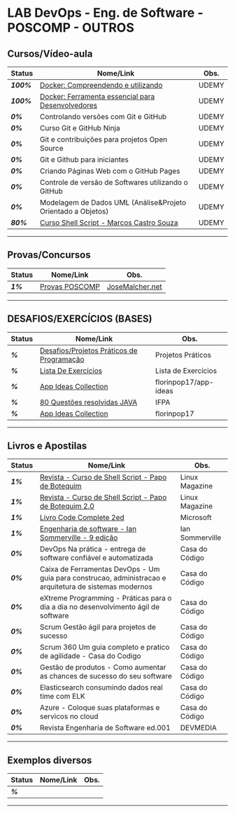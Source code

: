 # LAB DevOps - Eng. de Software - POSCOMP - OUTROS

## Cursos/Vídeo-aula

| **Status**  | **Nome/Link**  | **Obs.**  |
|---|---|---|
| **_100%_** |   [ Docker: Compreendendo e utilizando  ](https://github.com/josemalcher/udemy-Docker-Compreendendo-e-utilizando)  | UDEMY |
| **_100%_** |   [ Docker: Ferramenta essencial para Desenvolvedores ](https://github.com/josemalcher/Udemy-Docker-Ferramenta-essencial-para-Desenvolvedores)  | UDEMY |
| **_0%_** |     Controlando versões com Git e GitHub    | UDEMY  |
| **_0%_** |     Curso Git e GitHub Ninja   | UDEMY  |
| **_0%_** |     Git e contribuições para projetos Open Source   | UDEMY  |
| **_0%_** |     Git e Github para iniciantes   | UDEMY  |
| **_0%_** |     Criando Páginas Web com o GitHub Pages   | UDEMY  |
| **_0%_** |     Controle de versão de Softwares utilizando o GitHub   | UDEMY  |
| **_0%_** |     Modelagem de Dados UML (Análise&Projeto Orientado a Objetos)   | UDEMY  |
| **_80%_** |    [ Curso Shell Script - Marcos Castro Souza ](https://github.com/josemalcher/shell-script-CursoMarcosCastroSouza)  | UDEMY  |

------------

## Provas/Concursos

| **Status**  | **Nome/Link**  | **Obs.**  |
|---|---|---|
| **_1%_** |  [ Provas POSCOMP ](https://github.com/josemalcher/POSCOMP)  |  [JoseMalcher.net](https://josemalcher.net/concursos/poscomp-mapeamento-das-disciplinas-para-2019/)  |

------------

## DESAFIOS/EXERCÍCIOS (BASES)

| **Status**  | **Nome/Link**  | **Obs.**  |
|---|---|---|
| **_%_** | [Desafios/Projetos Práticos de Programação](https://github.com/josemalcher/ListaDeDesafiosProgramacao)  | Projetos Práticos  |
| **_%_** | [Lista De Exercícios](https://github.com/josemalcher/ListaDeExerciciosProgramacao)  | Lista de Exercícios  |
| **_%_** | [App Ideas Collection](https://github.com/josemalcher/app-ideas)  |  florinpop17/app-ideas  |
| **_%_** | [80 Questões resolvidas JAVA](https://github.com/josemalcher/80QuestoesJava)  |  IFPA  |
| **_%_** | [App Ideas Collection](https://github.com/florinpop17/app-ideas)  |  florinpop17  |

------------

## Livros e Apostilas

| **Status**  | **Nome/Link**  | **Obs.**  |
|---|---|---|
| **_1%_** |  [Revista - Curso de Shell Script - Papo de Botequim](https://github.com/josemalcher/Curso-de-Shell-Script-Papo-de-Botequim)  | Linux Magazine |
| **_1%_** |  [Revista - Curso de Shell Script - Papo de Botequim 2.0](https://github.com/josemalcher/Curso-de-Shell-Script-Papo-de-Botequim-2-0)  | Linux Magazine |
| **_1%_** |  [Livro Code Complete 2ed](https://github.com/josemalcher/LIVRO-Code-Complete-2ed)  | Microsoft |
| **_1%_** |  [Engenharia de software - Ian Sommerville - 9 edição](https://github.com/josemalcher/Livro-Engenharia-de-software-Ian-Sommerville-9-edicao)  | Ian Sommerville |
| **_0%_** |  DevOps Na prática - entrega de software confiável e automatizada   | Casa do Código |
| **_0%_** |  Caixa de Ferramentas DevOps - Um guia para construcao, administracao e arquitetura de sistemas modernos  | Casa do Código |
| **_0%_** |  eXtreme Programming - Práticas para o dia a dia no desenvolvimento ágil de software  | Casa do Código |
| **_0%_** |  Scrum Gestão ágil para projetos de sucesso  | Casa do Código |
| **_0%_** |  Scrum 360 Um guia completo e pratico de agilidade - Casa do Codigo  | Casa do Código |
| **_0%_** |  Gestão de produtos - Como aumentar as chances de sucesso do seu software  | Casa do Código |
| **_0%_** |  Elasticsearch consumindo dados real time com ELK  | Casa do Código |
| **_0%_** |  Azure - Coloque suas plataformas e servicos no cloud  | Casa do Código |
| **_0%_** |  Revista Engenharia de Software ed.001  | DEVMEDIA |

------------

## Exemplos diversos

| **Status**  | **Nome/Link**  | **Obs.**  |
|---|---|---|
| **_%_** |  []()  |   |

------------